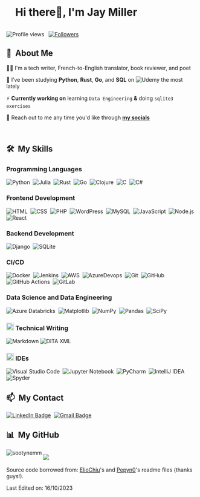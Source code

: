 <!--h1 without bottom border-->

<div id="user-content-toc">
  <ul align="left">
    <summary><h1 style="display: inline-block">Hi there👋, I'm Jay Miller</h1></summary>
  </ul>
</div>

<p align="left">
  <img src="https://komarev.com/ghpvc/?username=sootynemm&color=blueviolet" alt="Profile views" />
  &nbsp;
  <a href="https://github.com/sootynemm?tab=followers">
    <img src="https://img.shields.io/github/followers/sootynemm?style=social" alt="Followers" />
  </a>
</p>

<div>

## 🧭 &nbsp;About Me

👨‍💻 I'm a tech writer, French-to-English translator, book reviewer, and poet
  <!-- - 🔭 I'm currently working on <a href="#">MyJob</a> -->

🌱  I’ve been studying **Python**, **Rust**, **Go**, and **SQL** on ![Udemy](https://img.shields.io/badge/-Udemy-0D1117?style=flat&logo=udemy) the most lately

⚡ **Currently working on** learning `Data Engineering` **&** doing `sqlite3 exercises`

💬 Reach out to me any time you'd like through **<a target="_blank" href="https://linktr.ee/sootynemm">my socials</a>**

  <br>
  
</div>

<div>

## 🛠️ &nbsp;My Skills

### Programming Languages

  ![Python](https://img.shields.io/badge/-Python-0D1117?style=flat&logo=python)&nbsp;
  ![Julia](https://img.shields.io/badge/-Julia-0D1117?style=flat&logo=julia)&nbsp;
  ![Rust](https://img.shields.io/badge/-Rust-0D1117?style=flat&logo=rust)&nbsp;
  ![Go](https://img.shields.io/badge/-Go-0D1117?style=flat&logo=go)&nbsp;
  ![Clojure](https://img.shields.io/badge/-Clojure-0D1117?style=flat&logo=clojure)&nbsp;
  ![C](https://img.shields.io/badge/-C-0D1117?style=flat&logo=c)&nbsp;
  ![C#](https://img.shields.io/badge/-C%23-0D1117?style=flat&logo=c-sharp)&nbsp;

### Frontend Development

  ![HTML](https://img.shields.io/badge/-HTML-0D1117?style=flat&logo=HTML5)&nbsp;
  ![CSS](https://img.shields.io/badge/-CSS-0D1117?style=flat&logo=CSS3&logoColor=1572B6)&nbsp;
  ![PHP](https://img.shields.io/badge/-PHP-0D1117?style=flat&logo=php)&nbsp;
  ![WordPress](https://img.shields.io/badge/-WordPress-0D1117?style=flat&logo=wordpress)&nbsp;
  ![MySQL](https://img.shields.io/badge/-MySQL-0D1117?style=flat&logo=mysql)&nbsp;
  ![JavaScript](https://img.shields.io/badge/-JavaScript-0D1117?style=flat&logo=javascript)&nbsp;
  ![Node.js](https://img.shields.io/badge/-Node.js-0D1117?style=flat&logo=node.js)&nbsp;
  ![React](https://img.shields.io/badge/-React-0D1117?style=flat&logo=react)&nbsp;

### Backend Development

  ![Django](https://img.shields.io/badge/-Django-0D1117?style=flat&logo=django)&nbsp;
  ![SQLite](https://img.shields.io/badge/-SQLite-0D1117?style=flat&logo=sqlite)&nbsp;

### CI/CD

  ![Docker](https://img.shields.io/badge/-Docker-0D1117?style=flat&logo=docker)&nbsp;
  ![Jenkins](https://img.shields.io/badge/-Jenkins-0D1117?style=flat&logo=jenkins)&nbsp;
  ![AWS](https://img.shields.io/badge/-Amazon%20Web%20Services-0D1117?style=flat&logo=amazon-aws)&nbsp;
  ![AzureDevops](https://img.shields.io/badge/-AzureDevops-0D1117?style=flat&logo=azuredevops)&nbsp;
  ![Git](https://img.shields.io/badge/-Git-0D1117?style=flat&logo=git)&nbsp;
  ![GitHub](https://img.shields.io/badge/-GitHub-0D1117?style=flat&logo=github)&nbsp;
  ![GitHub Actions](https://img.shields.io/badge/-GitHub%20Actions-0D1117?style=flat&logo=githubactions)&nbsp;
  ![GitLab](https://img.shields.io/badge/-GitLab-0D1117?style=flat&logo=gitlab)&nbsp;

### Data Science and Data Engineering

  ![Azure Databricks](https://img.shields.io/badge/-Databricks-0D1117?style=flat&logo=databricks)&nbsp;
  ![Matplotlib](https://img.shields.io/badge/-Matplotlib-0D1117?style=flat&logo=matplotlib)&nbsp;
  ![NumPy](https://img.shields.io/badge/-NumPy-0D1117?style=flat&logo=numpy)&nbsp;
  ![Pandas](https://img.shields.io/badge/-Pandas-0D1117?style=flat&logo=pandas)&nbsp;
  ![SciPy](https://img.shields.io/badge/-SciPy-0D1117?style=flat&logo=scipy)&nbsp;

### <picture> <img src = "https://github.com/7oSkaaa/7oSkaaa/blob/main/Images/Software_Tools.gif?raw=true" width = 20px>  </picture> Technical Writing

  ![Markdown](https://img.shields.io/badge/-Markdown-0D1117?style=flat&logo=markdown)
  ![DITA XML](https://img.shields.io/badge/-DITA%20XML-0D1117?style=flat&logo=xml)&nbsp;

### <picture> <img src = "https://github.com/7oSkaaa/7oSkaaa/blob/main/Images/IDEs.gif?raw=true" width = 20px>  </picture> IDEs

  ![Visual Studio Code](https://img.shields.io/badge/-VS%20Code-0D1117?style=flat&logo=visual-studio-code&logoColor=007ACC)&nbsp;
  ![Jupyter Notebook](https://img.shields.io/badge/-Jupyter%20Notebook-0D1117?style=flat&logo=jupyter)&nbsp;
  ![PyCharm](https://img.shields.io/badge/-PyCharm-0D1117?style=flat&logo=pycharm)&nbsp;
  ![IntelliJ IDEA](https://img.shields.io/badge/-IntelliJ%20IDEA-0D1117?style=flat&logo=intellij-idea)&nbsp;
  ![Spyder](https://img.shields.io/badge/-Spyder-0D1117?style=flat&logo=spyder%20ide)&nbsp;

</div>

<div>

## 📫 &nbsp;My Contact

  [![LinkedIn Badge](https://img.shields.io/badge/-Jay_Miller-blue?style=flat-square&logo=Linkedin&logoColor=white&link=https://www.linkedin.com/in/jay-miller-mtl/)](https://www.linkedin.com/in/jay-miller-mtl/)&nbsp;
  [![Gmail Badge](https://img.shields.io/badge/-jay@sootynemm.com-red?style=flat-square&logo=Gmail&logoColor=white)](mailto:jay@sootynemm.com)&nbsp;

</div>

<div>

## 📊 &nbsp;My GitHub

  <a href="https://github.com/sootynemm">
    <img align="left" alt="sootynemm" src="https://github-readme-stats.vercel.app/api/top-langs/?username=sootynemm&theme=white&layout=compact&bg_color=0D1117&hide_border=true&count_private=true" />
  </a>

</div>

[![](https://visitcount.itsvg.in/api?id=sootynemm&label=Profile%20Views&color=11&icon=1&pretty=false)](https://visitcount.itsvg.in)
------
Source code borrowed from: [ElioChiu](https://github.com/ElioChiu)'s and [Pepyn0](https://github.com/Pepyn0)'s readme files (thanks guys!).

Last Edited on: 16/10/2023
